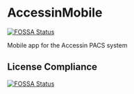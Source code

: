 # AccessinMobile
[![FOSSA Status](https://app.fossa.io/api/projects/git%2Bhttps%3A%2F%2Fgithub.com%2FOkoWsc%2FAccessinMobile.svg?type=shield)](https://app.fossa.io/projects/git%2Bhttps%3A%2F%2Fgithub.com%2FOkoWsc%2FAccessinMobile?ref=badge_shield)

Mobile app for the Accessin PACS system


## License Compliance
[![FOSSA Status](https://app.fossa.io/api/projects/git%2Bhttps%3A%2F%2Fgithub.com%2FOkoWsc%2FAccessinMobile.svg?type=large)](https://app.fossa.io/projects/git%2Bhttps%3A%2F%2Fgithub.com%2FOkoWsc%2FAccessinMobile?ref=badge_large)
